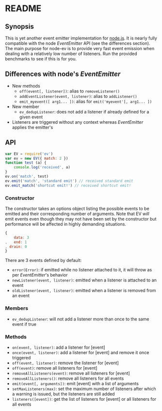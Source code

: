 # README

## Synopsis

This is yet another event emitter implementation for [node.js](http://nodejs.org). It is nearly fully compatible with the node _EventEmitter_ API (see the differences section). The main purpose for node-ev is to provide very fast event emission when dealing with a relatively low number of listeners. Run the provided benchmarks to see if this is for you.

## Differences with node's _EventEmitter_

* New methods
	* `off(event[, listener])`: alias to `removeListener()`
	* `addEventListener(event, listener)`: alias to `addListener()`
	* `emit_myevent([ arg1... ])`: alias for `emit('myevent'[, arg1... ])`
* New member
	* `ev_dedupListener`: does not add a listener if already defined for a given event
* Listeners are triggered without any context whereas _EventEmitter_ applies the emitter's

## API

```javascript
var EV = require('ev')
var ev = new EV({ match: 2 })
function test (a) {
	console.log('received', a)
}
ev.on('match', test)
ev.emit('match', 'standard emit') // received standard emit
ev.emit_match('shortcut emit!') // received shortcut emit!
```

### Constructor

The constructor takes an options object listing the possible events to be emitted and their corresponding number of arguments. Note that EV *will* emit events even though they may not have been set by the constructor but performance will be affected in highly demanding situations.

```javascript
{
	data: 3
,	end: 1
, drain: 0
}
```

There are 3 events defined by default:

* `error(Error)`: if emitted while no listener attached to it, it will throw as per _EventEmitter_'s behavior
* `newListener(event, listener)`: emitted when a listener is attached to an event
* `oldListener(event, listener)`: emitted when a listener is removed from an event

### Members

* `ev_dedupListener`: will not add a listener more than once to the same event if true

### Methods

* `on(event, listener)`: add a listener for [event]
* `once(event, listener)`: add a listener for [event] and remove it once triggered
* `off(event, listener)`: remove the listener for [event]
* `off(event)`: remove all listeners for [event]
* `removeAllListeners(event)`: remove all listeners for [event]
* `removeAllListeners()`: remove all listeners for all events
* `emit(event[, arguments])`: emit [event] with a list of arguments
* `setMaxListeners(max)`: set the maximum number of listeners after which a warning is issued, but the listeners are still added
* `listeners([event])`: get the list of listeners for [event] or all listeners for all events
